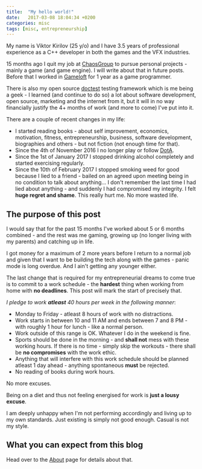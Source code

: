 ```yaml
---
title:  "My hello world!"
date:   2017-03-08 18:04:34 +0200
categories: misc
tags: [misc, entrepreneurship]
---
```


My name is Viktor Kirilov (25 y/o) and I have 3.5 years of professional experience as a C++ developer in both the games and the VFX industries.

15 months ago I quit my job at [ChaosGroup](https://www.chaosgroup.com/) to pursue personal projects - mainly a game (and game engine). I will write about that in future posts. Before that I worked in [Gameloft](https://en.wikipedia.org/wiki/Gameloft) for 1 year as a game programmer.

There is also my open source [doctest](https://github.com/onqtam/doctest) testing framework which is me being a geek - I learned (and continue to do so) a lot about software development, open source, marketing and the internet from it, but it will in no way financially justify the 4+ months of work (and more to come) I've put into it.

There are a couple of recent changes in my life:
- I started reading books - about self improvement, economics, motivation, fitness, entrepreneurship, business, software development, biographies and others - but not fiction (not enough time for that).
- Since the 4th of November 2016 I no longer play or follow [DotA](https://en.wikipedia.org/wiki/Defense_of_the_Ancients).
- Since the 1st of January 2017 I stopped drinking alcohol completely and started exercising regularly.
- Since the 10th of February 2017 I stopped smoking weed for good because I lied to a friend - bailed on an agreed upon meeting being in no condition to talk about anything... I don't remember the last time I had lied about anything - and suddenly I had compromised my integrity. I felt **huge regret and shame**. This really hurt me. No more wasted life.

## The purpose of this post

I would say that for the past 15 months I've worked about 5 or 6 months combined - and the rest was me gaming, growing up (no longer living with my parents) and catching up in life.

I got money for a maximum of 2 more years before I return to a normal job and given that I want to be building the tech along with the games - panic mode is long overdue. And I ain't getting any younger either.

The last change that is required for my entrepreneurial dreams to come true is to commit to a work schedule - the **hardest** thing when working from home with **no deadlines**. This post will mark the start of precisely that.

*I pledge to work __atleast__ 40 hours per week in the following manner*:

- Monday to Friday - atleast 8 hours of work with no distractions.
- Work starts in between 10 and 11 AM and ends between 7 and 8 PM - with roughly 1 hour for lunch - like a normal person.
- Work outside of this range is OK. Whatever I do in the weekend is fine.
- Sports should be done in the morning - and **shall not** mess with these working hours. If there is no time - simply skip the workouts - there shall be **no compromises** with the work ethic.
- Anything that will interfere with this work schedule should be planned atleast 1 day ahead - anything spontaneous **must** be rejected.
- No reading of books during work hours.

No more excuses.

Being on a diet and thus not feeling energised for work is **just a lousy excuse**.

I am deeply unhappy when I'm not performing accordingly and living up to my own standards. Just existing is simply not good enough. Casual is not my style.

## What you can expect from this blog

Head over to the [About](/about) page for details about that.
